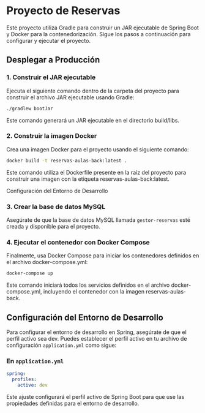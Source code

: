 # Proyecto de Reservas

Este proyecto utiliza Gradle para construir un JAR ejecutable de Spring Boot y Docker para la contenedorización. Sigue
los pasos a continuación para configurar y ejecutar el proyecto.

## Desplegar a Producción

### 1. Construir el JAR ejecutable

Ejecuta el siguiente comando dentro de la carpeta del proyecto para construir el archivo JAR ejecutable usando Gradle:

```sh
./gradlew bootJar
```

Este comando generará un JAR ejecutable en el directorio build/libs.

### 2. Construir la imagen Docker

Crea una imagen Docker para el proyecto usando el siguiente comando:

```sh
docker build -t reservas-aulas-back:latest .
```

Este comando utiliza el Dockerfile presente en la raíz del proyecto para construir una imagen con la etiqueta
reservas-aulas-back:latest.

Configuración del Entorno de Desarrollo

### 3. Crear la base de datos MySQL

Asegúrate de que la base de datos MySQL llamada `gestor-reservas` esté creada y disponible para el proyecto.

### 4. Ejecutar el contenedor con Docker Compose

Finalmente, usa Docker Compose para iniciar los contenedores definidos en el archivo docker-compose.yml:

```sh
docker-compose up
```

Este comando iniciará todos los servicios definidos en el archivo docker-compose.yml, incluyendo el contenedor con la
imagen reservas-aulas-back.

## Configuración del Entorno de Desarrollo

Para configurar el entorno de desarrollo en Spring, asegúrate de que el perfil activo sea dev. Puedes establecer el
perfil activo en tu archivo de configuración `application.yml` como sigue:

### En `application.yml`

```yaml
spring:
  profiles:
    active: dev
```

Este ajuste configurará el perfil activo de Spring Boot para que use las propiedades definidas para el entorno de
desarrollo.
